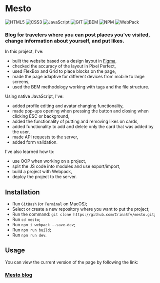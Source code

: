 # Mesto
<div id="stackBadges">
   <img src="https://img.shields.io/badge/-HTML5-red?style=for-the-badge&logo=HTML5&logoColor=white" alt="HTML5"/>
   <img src="https://img.shields.io/badge/-CSS3-blue?style=for-the-badge&logo=CSS3&logoColor=white" alt="CSS3"/>
   <img src="https://img.shields.io/badge/-JavaScript-yellow?style=for-the-badge&logo=JavaScript&logoColor=white" alt="JavaScript"/>
   <img src="https://img.shields.io/badge/-GIT-orange?style=for-the-badge&logo=Git&logoColor=white" alt="GIT"/>
   <img src="https://img.shields.io/badge/-BEM-black?style=for-the-badge" alt="BEM"/>
   <img src="https://img.shields.io/badge/-NPM-red?style=for-the-badge&logo=NPM&logoColor=white" alt="NPM"/>
   <img src="https://img.shields.io/badge/-WebPack-blue?style=for-the-badge&logo=WebPack&logoColor=white" alt="WebPack"/>
</div>

### Blog for travelers where you can post places you've visited, change information about yourself, and put likes.

In this project, I've:
* built the website based on a design layout in [Figma](https://www.figma.com/file/2cn9N9jSkmxD84oJik7xL7/JavaScript.-Sprint-4?node-id=0%3A1),
* checked the accuracy of the layout in Pixel Perfect, 
* used FlexBox and Grid to place blocks on the page,
* made the page adaptive for different devices from mobile to large screens, 
* used the BEM methodology working with tags and the file structure.

Using native JavaScript, I've:
* added profile editing and avatar changing functionality,
* made pop-ups opening when pressing the button and closing when clicking ESC or background,
* added the functionality of putting and removing likes on cards,
* added functionality to add and delete only the card that was added by the user,
* made API requests to the server,
* added form validation.

I've also learned how to:
* use OOP when working on a project,
* split the JS code into modules and use export/import,
* build a project with Webpack,
* deploy the project to the server.

## Installation
* Run `GitBash` (or `Terminal` on MacOS);
* Select or create a new repository where you want to put the project;
* Run the command: `git clone https://github.com/IrinaSfv/mesto.git`;
* Run `cd mesto`;
* Run `npm i webpack --save-dev`;
* Run `npm run build`;
* Run `npm run dev`.

## Usage
You can view the current version of the page by following the link:
### [Mesto blog](https://irinasfv.github.io/mesto/)
